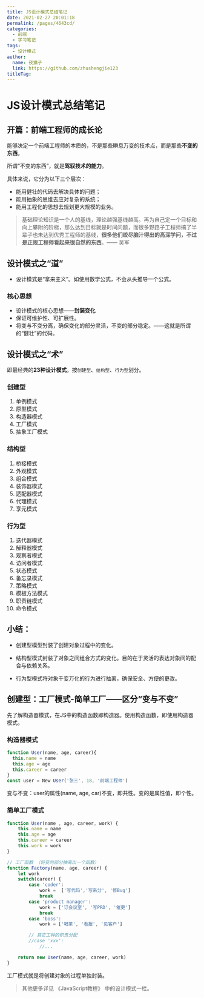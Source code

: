 ```yaml
---
title: JS设计模式总结笔记
date: 2021-02-27 20:01:18
permalink: /pages/4643cd/
categories: 
  - 前端
  - 学习笔记
tags: 
  - 设计模式
author: 
  name: 夜猫子
  link: https://github.com/zhushengjie123
titleTag: 
---
```

# JS设计模式总结笔记



## 开篇：前端工程师的成长论

能够决定一个前端工程师的本质的，不是那些瞬息万变的技术点，而是那些**不变的东西**。

所谓“不变的东西”，就是**驾驭技术的能力**。

具体来说，它分为以下三个层次：

- 能用健壮的代码去解决具体的问题；
- 能用抽象的思维去应对复杂的系统；
- 能用工程化的思想去规划更大规模的业务。

> 基础理论知识是一个人的基线，理论越强基线越高。再为自己定一个目标和向上攀附的阶梯，那么达到目标就是时间问题，而很多野路子工程师搞了半辈子也未达到优秀工程师的基线，**很多他们绞尽脑汁得出的高深学问，不过是正规工程师看起来很自然的东西**。—— 吴军



## 设计模式之“道”

- 设计模式是“拿来主义”。如使用数学公式，不会从头推导一个公式。

###  核心思想

- 设计模式的核心思想——**封装变化**
- 保证可维护性、可扩展性。
- 将变与不变分离，确保变化的部分灵活，不变的部分稳定。——这就是所谓的“健壮”的代码。

## 设计模式之“术”

即最经典的**23种设计模式**。按`创建型`、`结构型`、`行为型`划分。

### 创建型

1. 单例模式
2. 原型模式
3. 构造器模式
4. 工厂模式
5. 抽象工厂模式

### 结构型

1. 桥接模式
2. 外观模式
3. 组合模式
4. 装饰器模式
5. 适配器模式
6. 代理模式
7. 享元模式

### 行为型

1. 迭代器模式
2. 解释器模式
3. 观察者模式
4. 访问者模式
5. 状态模式
6. 备忘录模式
7. 策略模式
8. 模板方法模式
9. 职责链模式
10. 命令模式

## 小结：

- 创建型模型封装了创建对象过程中的变化。

- 结构型模式封装了对象之间组合方式的变化。目的在于灵活的表达对象间的配合与依赖关系。

- 行为型模式将对象千变万化的行为进行抽离，确保安全、方便的更改。



## 创建型：工厂模式-简单工厂——区分“变与不变”

先了解构造器模式，在JS中的构造函数即构造器。使用构造函数，即使用构造器模式。

### 构造器模式

```js
function User(name, age, career){
  this.name = name
  this.age = age
  this.career = career
}
const user = New User('张三', 18, '前端工程师')
```

变与不变：user的属性(name, age, car)不变，即共性。变的是属性值，即个性。

### 简单工厂模式

```js
function User(name , age, career, work) {
    this.name = name
    this.age = age
    this.career = career
    this.work = work
}

// 工厂函数 （将变的部分抽离出一个函数）
function Factory(name, age, career) {
    let work
    switch(career) {
        case 'coder':
            work =  ['写代码','写系分', '修Bug']
            break
        case 'product manager':
            work = ['订会议室', '写PRD', '催更']
            break
        case 'boss':
            work = ['喝茶', '看报', '见客户']

        // 其它工种的职责分配
        //case 'xxx':
            //...

    return new User(name, age, career, work)
}
```

工厂模式就是将创建对象的过程单独封装。

> 其他更多详见 《JavaScript教程》 中的设计模式一栏。
